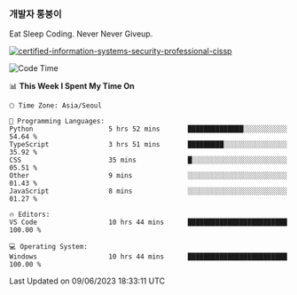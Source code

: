 ### 개발자 통붕이
Eat Sleep Coding.
Never Never Giveup.

[![certified-information-systems-security-professional-cissp](https://user-images.githubusercontent.com/44606727/157613689-acd84ec6-5f8f-4e79-89d9-a8d51f033634.png)](https://www.credly.com/badges/f394a010-85a0-450b-9136-8043af01d71c/public_url)

<!--START_SECTION:waka-->
![Code Time](http://img.shields.io/badge/Code%20Time-1%2C565%20hrs%2019%20mins-blue)

📊 **This Week I Spent My Time On** 

```text
🕑︎ Time Zone: Asia/Seoul

💬 Programming Languages: 
Python                   5 hrs 52 mins       ██████████████░░░░░░░░░░░   54.64 % 
TypeScript               3 hrs 51 mins       █████████░░░░░░░░░░░░░░░░   35.92 % 
CSS                      35 mins             █░░░░░░░░░░░░░░░░░░░░░░░░   05.51 % 
Other                    9 mins              ░░░░░░░░░░░░░░░░░░░░░░░░░   01.43 % 
JavaScript               8 mins              ░░░░░░░░░░░░░░░░░░░░░░░░░   01.27 % 

🔥 Editors: 
VS Code                  10 hrs 44 mins      █████████████████████████   100.00 % 

💻 Operating System: 
Windows                  10 hrs 44 mins      █████████████████████████   100.00 % 
```


 Last Updated on 09/06/2023 18:33:11 UTC
<!--END_SECTION:waka-->
